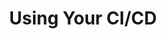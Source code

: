 ---
title: Using Your CI/CD
excerpt: ''
deprecated: false
hidden: true
metadata:
  title: ''
  description: ''
  robots: index
next:
  description: ''
---
